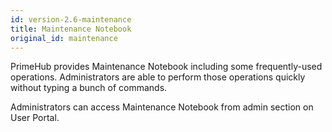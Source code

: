 ```yaml
---
id: version-2.6-maintenance
title: Maintenance Notebook
original_id: maintenance
---
```


PrimeHub provides Maintenance Notebook including some frequently-used operations. Administrators are able to perform those operations quickly without typing a bunch of commands.

Administrators can access Maintenance Notebook from admin section on User Portal.
